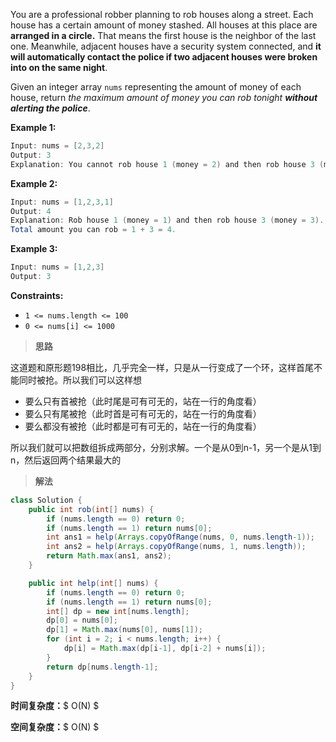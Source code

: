 You are a professional robber planning to rob houses along a street. Each house has a certain amount of money stashed. All houses at this place are **arranged in a circle.** That means the first house is the neighbor of the last one. Meanwhile, adjacent houses have a security system connected, and **it will automatically contact the police if two adjacent houses were broken into on the same night**.

Given an integer array `nums` representing the amount of money of each house, return *the maximum amount of money you can rob tonight **without alerting the police***.

 

**Example 1:**

```java
Input: nums = [2,3,2]
Output: 3
Explanation: You cannot rob house 1 (money = 2) and then rob house 3 (money = 2), because they are adjacent houses.
```

**Example 2:**

```java
Input: nums = [1,2,3,1]
Output: 4
Explanation: Rob house 1 (money = 1) and then rob house 3 (money = 3).
Total amount you can rob = 1 + 3 = 4.
```

**Example 3:**

```java
Input: nums = [1,2,3]
Output: 3
```

 

**Constraints:**

- `1 <= nums.length <= 100`
- `0 <= nums[i] <= 1000`



> **思路**

这道题和原形题198相比，几乎完全一样，只是从一行变成了一个环，这样首尾不能同时被抢。所以我们可以这样想

- 要么只有首被抢（此时尾是可有可无的，站在一行的角度看）
- 要么只有尾被抢（此时首是可有可无的，站在一行的角度看）
- 要么都没有被抢（此时都是可有可无的，站在一行的角度看）

所以我们就可以把数组拆成两部分，分别求解。一个是从0到n-1，另一个是从1到n，然后返回两个结果最大的



> **解法**

```java
class Solution {
    public int rob(int[] nums) {
        if (nums.length == 0) return 0;
        if (nums.length == 1) return nums[0];
        int ans1 = help(Arrays.copyOfRange(nums, 0, nums.length-1));
        int ans2 = help(Arrays.copyOfRange(nums, 1, nums.length));
        return Math.max(ans1, ans2);
    }

    public int help(int[] nums) {
        if (nums.length == 0) return 0;
        if (nums.length == 1) return nums[0];
        int[] dp = new int[nums.length];
        dp[0] = nums[0];
        dp[1] = Math.max(nums[0], nums[1]);
        for (int i = 2; i < nums.length; i++) {
            dp[i] = Math.max(dp[i-1], dp[i-2] + nums[i]);
        }
        return dp[nums.length-1];
    }
}
```

**时间复杂度：**$ O(N) $

**空间复杂度：**$ O(N) $
